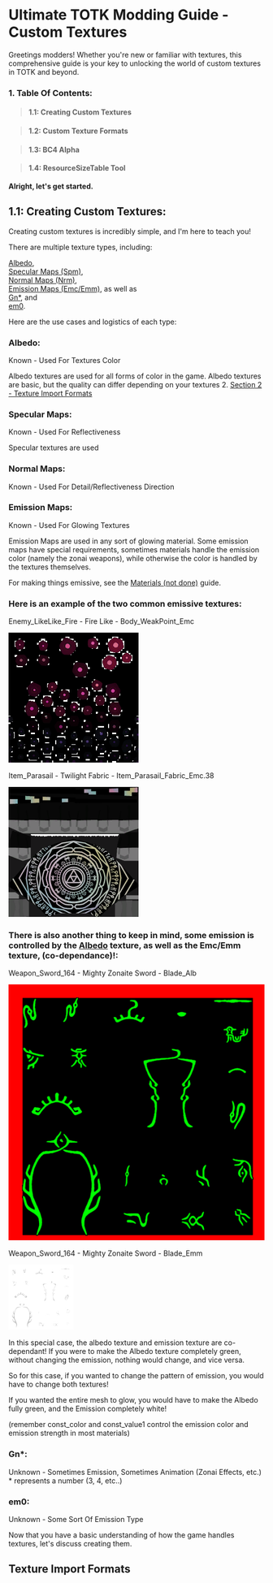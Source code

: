 # Ultimate TOTK Modding Guide - Custom Textures

Greetings modders! Whether you're new or familiar with textures, this comprehensive guide is your key to unlocking the world of custom textures in TOTK and beyond.

### 1. Table Of Contents:

> #### 1.1: Creating Custom Textures

> #### 1.2: Custom Texture Formats

> #### 1.3: BC4 Alpha

> #### 1.4: ResourceSizeTable Tool


**Alright, let's get started.**

## 1.1: Creating Custom Textures:

Creating custom textures is incredibly simple, and I'm here to teach you!

There are multiple texture types, including:

[Albedo](#albedo),  
[Specular Maps (Spm)](#specular-maps),  
[Normal Maps (Nrm)](#normal-maps),  
[Emission Maps (Emc/Emm)](#emission-maps), as well as  
[Gn*](#gn), and  
[em0](#em0).  

Here are the use cases and logistics of each type:

### Albedo:

Known - Used For Textures Color

Albedo textures are used for all forms of color in the game. Albedo textures are basic, but the quality can differ depending on your textures 2. [Section 2 - Texture Import Formats](#texture-import-formats)

### Specular Maps:

Known - Used For Reflectiveness

Specular textures are used 

### Normal Maps:

Known - Used For Detail/Reflectiveness Direction

### Emission Maps:

Known - Used For Glowing Textures

Emission Maps are used in any sort of glowing material. Some emission maps have special requirements, sometimes materials handle the emission color (namely the zonai weapons), while otherwise the color is handled by the textures themselves.

For making things emissive, see the [Materials (not done)]() guide.

### Here is an example of the two common emissive textures:

Enemy_LikeLike_Fire - Fire Like - Body_WeakPoint_Emc  
  
![LikeLike: Texture Artifacts!](/Assets/GuideImages/custom-textures/Enemy_LikeLike_Fire_Body_Weak_Emc.png)  

Item_Parasail - Twilight Fabric - Item_Parasail_Fabric_Emc.38  
  
![Parasail: Twilight Fabric!](/Assets/GuideImages/custom-textures/Item_Parasail_Fabric_Emc.38.png)  

### There is also another thing to keep in mind, some emission is controlled by the [Albedo](#albedo) texture, as well as the Emc/Emm texture, (co-dependance)!:

Weapon_Sword_164 - Mighty Zonaite Sword - Blade_Alb  
  
![Albedo: Related To Emm!](/Assets/GuideImages/custom-textures/Weapon_Sword_164_Blade_Alb.png)  

Weapon_Sword_164 - Mighty Zonaite Sword - Blade_Emm  
  
![Emission: Related To Alb!](/Assets/GuideImages/custom-textures/Weapon_Sword_164_Blade_Emm.png)  

In this special case, the albedo texture and emission texture are co-dependant! If you were to make the Albedo texture completely green, without changing the emission, nothing would change, and vice versa.  
  
So for this case, if you wanted to change the pattern of emission, you would have to change both textures!
  
If you wanted the entire mesh to glow, you would have to make the Albedo fully green, and the Emission completely white!
  
(remember const_color and const_value1 control the emission color and emission strength in most materials)

### Gn*:

Unknown - Sometimes Emission, Sometimes Animation (Zonai Effects, etc.) * represents a number (3, 4, etc..)

### em0:

Unknown - Some Sort Of Emission Type

Now that you have a basic understanding of how the game handles textures, let's discuss creating them.

## Texture Import Formats